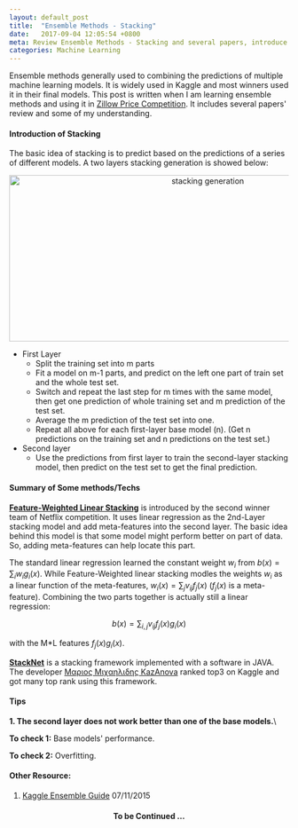```yaml
---
layout: default_post
title:  "Ensemble Methods - Stacking"
date:   2017-09-04 12:05:54 +0800
meta: Review Ensemble Methods - Stacking and several papers, introduce my process of using stacking in Zillow Price Competition, and summarize some tips whiling doing stacking
categories: Machine Learning
---
```


Ensemble methods generally used to combining the predictions of multiple machine learning models. It is widely used in Kaggle and most winners used it in their final models. This post is written when I am learning ensemble methods and using it in [Zillow Price Competition](https://www.kaggle.com/c/zillow-prize-1). It includes several papers' review and some of my understanding.

#### Introduction of Stacking

The basic idea of stacking is to predict based on the predictions of a series of different models. A two layers stacking generation is showed below:

<center><img src="{{site.baseurl}}/assets/img/post/stacking.jpg" alt="stacking generation" height="300" width="700"></center>

<!-- <div class = "blueBorder"> -->
- First Layer
  - Split the training set into m parts
  - Fit a model on m-1 parts, and predict on the left one part of train set and the whole test set.
  - Switch and repeat the last step for m times with the same model, then get one prediction of whole training set and m prediction of the test set.
  - Average the m prediction of the test set into one.
  - Repeat all above for each first-layer base model (n). (Get n predictions on the training set and n predictions on the test set.)
- Second layer
  - Use the predictions from first layer to train the second-layer stacking model, then predict on the test set to get the final prediction.
<!-- </div> -->

#### Summary of Some methods/Techs
**[Feature-Weighted Linear Stacking](https://arxiv.org/pdf/0911.0460.pdf)** is introduced by the second winner team of Netflix competition. It uses linear regression as the 2nd-Layer stacking model and add meta-features into the second layer. The basic idea behind this model is that some model might perform better on part of data. So, adding meta-features can help locate this part.

The standard linear regression learned the constant weight $w_i$ from $b(x) = \sum_i w_i g_i(x)$. While Feature-Weighted linear stacking modles the weights $w_i$ as a linear function of the meta-features, $w_i(x) = \sum_j v_{ij}f_j(x)$ ($f_j(x)$ is a meta-feature). Combining the two parts together is actually still a linear regression:

$$ b(x) = \sum_{i,j} v_{ij} f_j(x) g_i(x)$$

with the M*L features $f_j(x) g_i(x)$.

**[StackNet](https://github.com/kaz-Anova/StackNet#install-lightgbm)** is a stacking framework implemented with a software in JAVA. The developer [Μαριος Μιχαηλιδης KazAnova](https://www.kaggle.com/kazanova) ranked top3 on Kaggle and got many top rank using this framework.


#### Tips

**1. The second layer does not work better than one of the base models.**\\

**To check 1:** Base models' performance.

**To check 2:** Overfitting.


#### Other Resource:
1. [Kaggle Ensemble Guide](https://mlwave.com/kaggle-ensembling-guide/) 07/11/2015

<center>
<h4> To be Continued ...</h4>
</center>
